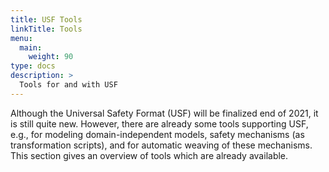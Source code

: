 ```yaml
---
title: USF Tools
linkTitle: Tools
menu:
  main:
    weight: 90
type: docs
description: >
  Tools for and with USF
---
```


Although the Universal Safety Format (USF) will be finalized end of 2021, it is still quite new. However, there are already some tools supporting USF, e.g., for modeling domain-independent models, safety mechanisms (as transformation scripts), and for automatic weaving of these mechanisms. This section gives an overview of tools which are already available.
